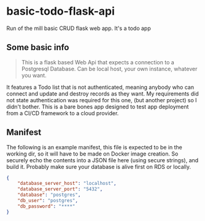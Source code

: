 # basic-todo-flask-api
Run of the mill basic CRUD flask web app. It's a todo app

## Some basic info

> This is a flask based Web Api that expects a connection to a Postgresql Database. Can be local host, your own instance, whatever you want.

It features a Todo list that is not authenticated, meaning anybody who can connect and update and destroy records as they want. My requirements did not state authentication 
was required for this one, (but another project) so I didn't bother. This is a bare bones app designed to test app deployment from a CI/CD framework to a cloud provider.

## Manifest

The following is an example manifest, this file is expected to be in the working dir, so it will have to be made on Docker image creation.
So securely echo the contents into a JSON file here (using secure strings), and build it. Probably make sure your database is alive first on RDS or locally.
```json
{
    "database_server_host": "localhost",
    "database_server_port": "5432",
    "database": "postgres",
    "db_user": "postgres",
    "db_password": "****"
}
```